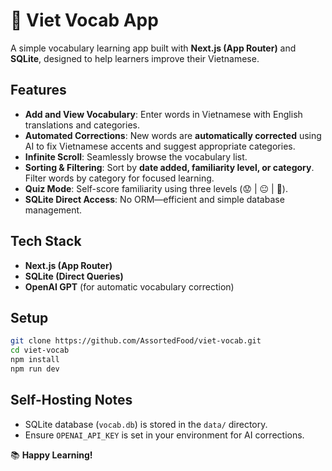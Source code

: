 # 📖 Viet Vocab App

A simple vocabulary learning app built with **Next.js (App Router)** and **SQLite**, designed to help learners improve their Vietnamese.

## Features
- **Add and View Vocabulary**: Enter words in Vietnamese with English translations and categories.
- **Automated Corrections**: New words are **automatically corrected** using AI to fix Vietnamese accents and suggest appropriate categories.
- **Infinite Scroll**: Seamlessly browse the vocabulary list.
- **Sorting & Filtering**: Sort by **date added, familiarity level, or category**. Filter words by category for focused learning.
- **Quiz Mode**: Self-score familiarity using three levels (😟 | 😐 | 🙂).
- **SQLite Direct Access**: No ORM—efficient and simple database management.

## Tech Stack
- **Next.js (App Router)**
- **SQLite (Direct Queries)**
- **OpenAI GPT** (for automatic vocabulary correction)

## Setup
```sh
git clone https://github.com/AssortedFood/viet-vocab.git
cd viet-vocab
npm install
npm run dev
```

## Self-Hosting Notes
- SQLite database (`vocab.db`) is stored in the `data/` directory.
- Ensure `OPENAI_API_KEY` is set in your environment for AI corrections.

📚 **Happy Learning!**